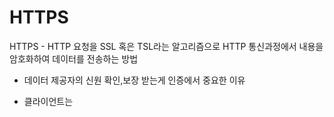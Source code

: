 # HTTPS
HTTPS - HTTP 요청을 SSL 혹은 TSL라는 알고리즘으로 HTTP 통신과정에서 내용을 암호화하여 데이터를 전송하는 방법
- 데이터 제공자의 신원 확인,보장 받는게 인증에서 중요한 이유 
* 클라이언트는 